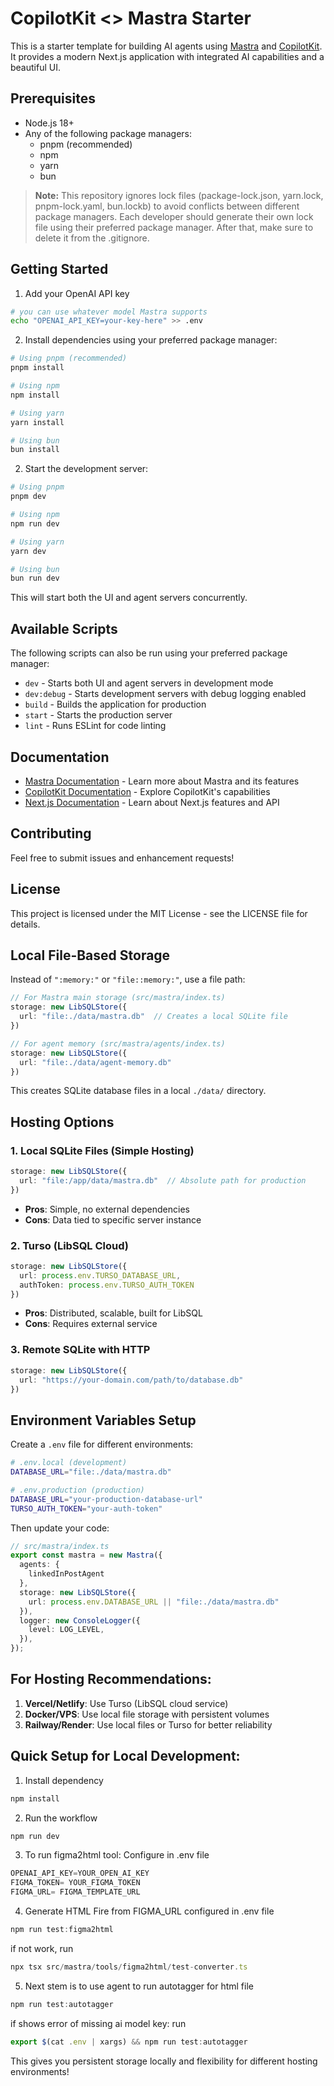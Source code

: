 # CopilotKit <> Mastra Starter

This is a starter template for building AI agents using [Mastra](https://mastra.ai) and [CopilotKit](https://copilotkit.ai). It provides a modern Next.js application with integrated AI capabilities and a beautiful UI.

## Prerequisites

- Node.js 18+ 
- Any of the following package managers:
  - pnpm (recommended)
  - npm
  - yarn
  - bun

> **Note:** This repository ignores lock files (package-lock.json, yarn.lock, pnpm-lock.yaml, bun.lockb) to avoid conflicts between different package managers. Each developer should generate their own lock file using their preferred package manager. After that, make sure to delete it from the .gitignore.

## Getting Started

1. Add your OpenAI API key
```bash
# you can use whatever model Mastra supports
echo "OPENAI_API_KEY=your-key-here" >> .env
```

2. Install dependencies using your preferred package manager:
```bash
# Using pnpm (recommended)
pnpm install

# Using npm
npm install

# Using yarn
yarn install

# Using bun
bun install
```

2. Start the development server:
```bash
# Using pnpm
pnpm dev

# Using npm
npm run dev

# Using yarn
yarn dev

# Using bun
bun run dev
```

This will start both the UI and agent servers concurrently.

## Available Scripts
The following scripts can also be run using your preferred package manager:
- `dev` - Starts both UI and agent servers in development mode
- `dev:debug` - Starts development servers with debug logging enabled
- `build` - Builds the application for production
- `start` - Starts the production server
- `lint` - Runs ESLint for code linting

## Documentation

- [Mastra Documentation](https://mastra.ai/en/docs) - Learn more about Mastra and its features
- [CopilotKit Documentation](https://docs.copilotkit.ai) - Explore CopilotKit's capabilities
- [Next.js Documentation](https://nextjs.org/docs) - Learn about Next.js features and API

## Contributing

Feel free to submit issues and enhancement requests!

## License

This project is licensed under the MIT License - see the LICENSE file for details.

## **Local File-Based Storage**

Instead of `":memory:"` or `"file::memory:"`, use a file path:

```typescript
// For Mastra main storage (src/mastra/index.ts)
storage: new LibSQLStore({
  url: "file:./data/mastra.db"  // Creates a local SQLite file
})

// For agent memory (src/mastra/agents/index.ts)
storage: new LibSQLStore({ 
  url: "file:./data/agent-memory.db" 
})
```

This creates SQLite database files in a local `./data/` directory.

## **Hosting Options**

### **1. Local SQLite Files (Simple Hosting)**
```typescript
storage: new LibSQLStore({
  url: "file:/app/data/mastra.db"  // Absolute path for production
})
```
- **Pros**: Simple, no external dependencies
- **Cons**: Data tied to specific server instance

### **2. Turso (LibSQL Cloud)**
```typescript
storage: new LibSQLStore({
  url: process.env.TURSO_DATABASE_URL,
  authToken: process.env.TURSO_AUTH_TOKEN
})
```
- **Pros**: Distributed, scalable, built for LibSQL
- **Cons**: Requires external service

### **3. Remote SQLite with HTTP**
```typescript
storage: new LibSQLStore({
  url: "https://your-domain.com/path/to/database.db"
})
```

## **Environment Variables Setup**

Create a `.env` file for different environments:

```bash
# .env.local (development)
DATABASE_URL="file:./data/mastra.db"

# .env.production (production)
DATABASE_URL="your-production-database-url"
TURSO_AUTH_TOKEN="your-auth-token"
```

Then update your code:

```typescript
// src/mastra/index.ts
export const mastra = new Mastra({
  agents: { 
    linkedInPostAgent
  },
  storage: new LibSQLStore({
    url: process.env.DATABASE_URL || "file:./data/mastra.db"
  }),
  logger: new ConsoleLogger({
    level: LOG_LEVEL,
  }),
});
```

## **For Hosting Recommendations:**

1. **Vercel/Netlify**: Use Turso (LibSQL cloud service)
2. **Docker/VPS**: Use local file storage with persistent volumes
3. **Railway/Render**: Use local files or Turso for better reliability

## **Quick Setup for Local Development:**

1. Install dependency 
```typescript
npm install 
```

2. Run the workflow
```typescript
npm run dev
```

3. To run figma2html tool:
Configure in .env file
```typescript
OPENAI_API_KEY=YOUR_OPEN_AI_KEY
FIGMA_TOKEN= YOUR_FIGMA_TOKEN
FIGMA_URL= FIGMA_TEMPLATE_URL
```

4. Generate HTML Fire from FIGMA_URL configured in .env file
```typescript
npm run test:figma2html
```
if not work, run 
```typescript
npx tsx src/mastra/tools/figma2html/test-converter.ts
```

5. Next stem is to use agent to run autotagger for html file 
```typescript
npm run test:autotagger
```
if shows error of missing ai model key:
run 
```typescript
export $(cat .env | xargs) && npm run test:autotagger
```

This gives you persistent storage locally and flexibility for different hosting environments!

